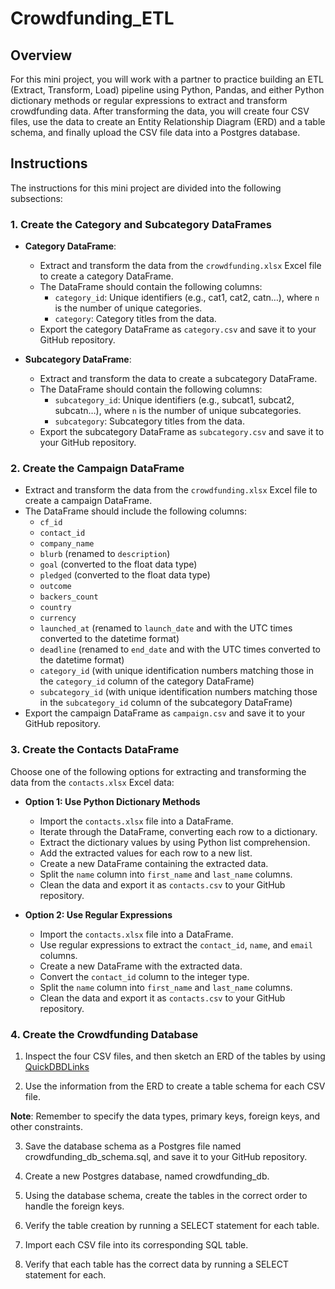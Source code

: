 # Crowdfunding_ETL

## Overview
For this mini project, you will work with a partner to practice building an ETL (Extract, Transform, Load) pipeline using Python, Pandas, and either Python dictionary methods or regular expressions to extract and transform crowdfunding data. After transforming the data, you will create four CSV files, use the data to create an Entity Relationship Diagram (ERD) and a table schema, and finally upload the CSV file data into a Postgres database.

## Instructions

The instructions for this mini project are divided into the following subsections:

### 1. Create the Category and Subcategory DataFrames

- **Category DataFrame**:
  - Extract and transform the data from the `crowdfunding.xlsx` Excel file to create a category DataFrame.
  - The DataFrame should contain the following columns:
    - `category_id`: Unique identifiers (e.g., cat1, cat2, catn…), where `n` is the number of unique categories.
    - `category`: Category titles from the data.
  - Export the category DataFrame as `category.csv` and save it to your GitHub repository.

- **Subcategory DataFrame**:
  - Extract and transform the data to create a subcategory DataFrame.
  - The DataFrame should contain the following columns:
    - `subcategory_id`: Unique identifiers (e.g., subcat1, subcat2, subcatn…), where `n` is the number of unique subcategories.
    - `subcategory`: Subcategory titles from the data.
  - Export the subcategory DataFrame as `subcategory.csv` and save it to your GitHub repository.

### 2. Create the Campaign DataFrame

- Extract and transform the data from the `crowdfunding.xlsx` Excel file to create a campaign DataFrame.
- The DataFrame should include the following columns:
  - `cf_id`
  - `contact_id`
  - `company_name`
  - `blurb` (renamed to `description`)
  - `goal` (converted to the float data type)
  - `pledged` (converted to the float data type)
  - `outcome`
  - `backers_count`
  - `country`
  - `currency`
  - `launched_at` (renamed to `launch_date` and with the UTC times converted to the datetime format)
  - `deadline` (renamed to `end_date` and with the UTC times converted to the datetime format)
  - `category_id` (with unique identification numbers matching those in the `category_id` column of the category DataFrame)
  - `subcategory_id` (with unique identification numbers matching those in the `subcategory_id` column of the subcategory DataFrame)
- Export the campaign DataFrame as `campaign.csv` and save it to your GitHub repository.

### 3. Create the Contacts DataFrame

Choose one of the following options for extracting and transforming the data from the `contacts.xlsx` Excel data:

- **Option 1: Use Python Dictionary Methods**
  - Import the `contacts.xlsx` file into a DataFrame.
  - Iterate through the DataFrame, converting each row to a dictionary.
  - Extract the dictionary values by using Python list comprehension.
  - Add the extracted values for each row to a new list.
  - Create a new DataFrame containing the extracted data.
  - Split the `name` column into `first_name` and `last_name` columns.
  - Clean the data and export it as `contacts.csv` to your GitHub repository.

- **Option 2: Use Regular Expressions**
  - Import the `contacts.xlsx` file into a DataFrame.
  - Use regular expressions to extract the `contact_id`, `name`, and `email` columns.
  - Create a new DataFrame with the extracted data.
  - Convert the `contact_id` column to the integer type.
  - Split the `name` column into `first_name` and `last_name` columns.
  - Clean the data and export it as `contacts.csv` to your GitHub repository.

### 4. Create the Crowdfunding Database

1. Inspect the four CSV files, and then sketch an ERD of the tables by using [QuickDBDLinks](http://www.quickdatabasediagrams.com/)

2. Use the information from the ERD to create a table schema for each CSV file.

**Note**: Remember to specify the data types, primary keys, foreign keys, and other constraints.

3. Save the database schema as a Postgres file named crowdfunding_db_schema.sql, and save it to your GitHub repository.

4. Create a new Postgres database, named crowdfunding_db.

5. Using the database schema, create the tables in the correct order to handle the foreign keys.

6. Verify the table creation by running a SELECT statement for each table.

7. Import each CSV file into its corresponding SQL table.

8. Verify that each table has the correct data by running a SELECT statement for each.


